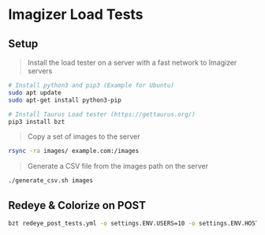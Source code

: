 # Imagizer Load Tests

## Setup

> Install the load tester on a server with a fast network to Imagizer servers
```bash
# Install python3 and pip3 (Example for Ubuntu)
sudo apt update
sudo apt-get install python3-pip

# Install Taurus Load tester (https://gettaurus.org/)
pip3 install bzt
```

> Copy a set of images to the server
```bash
rsync -ra images/ example.com:/images
```

> Generate a CSV file from the images path on the server
```bash
./generate_csv.sh images
```

## Redeye & Colorize on POST
```bash
bzt redeye_post_tests.yml -o settings.ENV.USERS=10 -o settings.ENV.HOST1=10.1.2.248  -o settings.ENV.HOST1=10.1.2.247
```
